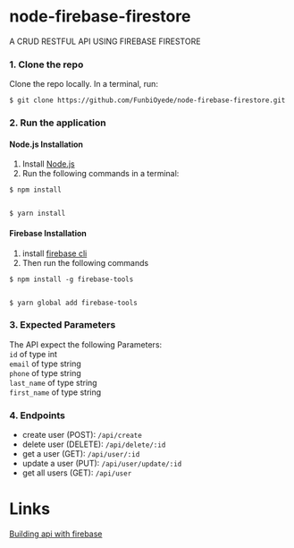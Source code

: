 # node-firebase-firestore

A CRUD RESTFUL API USING FIREBASE FIRESTORE


### 1. Clone the repo

Clone the repo locally. In a terminal, run:

```
$ git clone https://github.com/FunbiOyede/node-firebase-firestore.git
```

### 2. Run the application

#### Node.js Installation

1. Install [Node.js](https://nodejs.org/en/)
2. Run the following commands in a terminal:

```
$ npm install


$ yarn install

```

#### Firebase Installation

1. install [firebase cli](https://firebase.google.com/docs/cli)
2. Then run the following commands

```
$ npm install -g firebase-tools


$ yarn global add firebase-tools

```

### 3. Expected Parameters

The API expect the following Parameters: </br>
`id` of type int </br>
`email` of type string </br>
`phone` of type string </br>
`last_name` of type string </br>
`first_name` of type string </br>

### 4. Endpoints

- create user (POST): `/api/create`
- delete user (DELETE): `/api/delete/:id`
- get a user (GET): `/api/user/:id`
- update a user (PUT): `/api/user/update/:id`
- get all users (GET): `/api/user`

# Links

[Building api with firebase](https://medium.com/better-programming/building-an-api-with-firebase-109041721f77)
